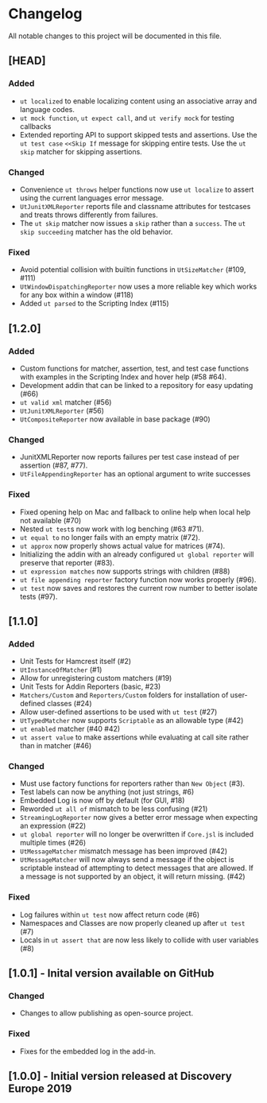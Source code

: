 <!-- markdownlint-disable no-duplicate-header -->

# Changelog

All notable changes to this project will be documented in this file.

## [HEAD]

### Added

- `ut localized` to enable localizing content using an associative array and language codes.
- `ut mock function`, `ut expect call`, and `ut verify mock` for testing callbacks
- Extended reporting API to support skipped tests and assertions.
  Use the `ut test case` `<<Skip If` message for skipping entire tests.
  Use the `ut skip` matcher for skipping assertions.

### Changed

- Convenience `ut throws` helper functions now use `ut localize` to assert using the current languages error message.
- `UtJunitXMLReporter` reports file and classname attributes for testcases and treats throws differently from failures.
- The `ut skip` matcher now issues a `skip` rather than a `success`. The `ut skip succeeding` matcher has the old behavior.

### Fixed

- Avoid potential collision with builtin functions in `UtSizeMatcher` (#109, #111)
- `UtWindowDispatchingReporter` now uses a more reliable key which works for any box within a window (#118)
- Added `ut parsed` to the Scripting Index (#115)

## [1.2.0]

### Added

- Custom functions for matcher, assertion, test, and test case functions with examples in the Scripting Index and hover help (#58 #64).
- Development addin that can be linked to a repository for easy updating (#66)
- `ut valid xml` matcher (#56)
- `UtJunitXMLReporter` (#56)
- `UtCompositeReporter` now available in base package (#90)

### Changed

- JunitXMLReporter now reports failures per test case instead of per assertion (#87, #77).
- `UtFileAppendingReporter` has an optional argument to write successes

### Fixed

- Fixed opening help on Mac and fallback to online help when local help not available (#70)
- Nested `ut test`s now work with log benching (#63 #71).
- `ut equal to` no longer fails with an empty matrix (#72).
- `ut approx` now properly shows actual value for matrices (#74).
- Initializing the addin with an already configured `ut global reporter` will preserve that reporter (#83).
- `ut expression matches` now supports strings with children (#88)
- `ut file appending reporter` factory function now works properly (#96).
- `ut test` now saves and restores the current row number to better isolate tests (#97).

## [1.1.0]

### Added

- Unit Tests for Hamcrest itself (#2)
- `UtInstanceOfMatcher` (#1)
- Allow for unregistering custom matchers (#19)
- Unit Tests for Addin Reporters (basic, #23)
- `Matchers/Custom` and `Reporters/Custom` folders for installation of user-defined classes (#24)
- Allow user-defined assertions to be used with `ut test` (#27)
- `UtTypedMatcher` now supports `Scriptable` as an allowable type (#42)
- `ut enabled` matcher (#40 #42)
- `ut assert value` to make assertions while evaluating at call site rather than in matcher (#46)

### Changed

- Must use factory functions for reporters rather than `New Object` (#3).
- Test labels can now be anything (not just strings, #6)
- Embedded Log is now off by default (for GUI, #18)
- Reworded `ut all of` mismatch to be less confusing (#21)
- `StreamingLogReporter` now gives a better error message when expecting an expression (#22)
- `ut global reporter` will no longer be overwritten if `Core.jsl` is included multiple times (#26)
- `UtMessageMatcher` mismatch message has been improved (#42)
- `UtMessageMatcher` will now always send a message if the object is scriptable instead of attempting to
  detect messages that are allowed. If a message is not supported by an object, it will return missing. (#42)

### Fixed

- Log failures within `ut test` now affect return code (#6)
- Namespaces and Classes are now properly cleaned up after `ut test` (#7)
- Locals in `ut assert that` are now less likely to collide with user variables (#8)

## [1.0.1] - Inital version available on GitHub

### Changed

- Changes to allow publishing as open-source project.

### Fixed

- Fixes for the embedded log in the add-in.

## [1.0.0] - Initial version released at Discovery Europe 2019
